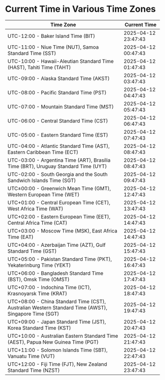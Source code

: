 # Current Time in Various Time Zones

| Time Zone | Current Time |
|-----------|--------------|
| UTC-12:00 - Baker Island Time (BIT) | 2025-04-12 23:47:43 |
| UTC-11:00 - Niue Time (NUT), Samoa Standard Time (SST) | 2025-04-12 00:47:43 |
| UTC-10:00 - Hawaii-Aleutian Standard Time (HAST), Tahiti Time (TAHT) | 2025-04-12 01:47:43 |
| UTC-09:00 - Alaska Standard Time (AKST) | 2025-04-12 03:47:43 |
| UTC-08:00 - Pacific Standard Time (PST) | 2025-04-12 04:47:43 |
| UTC-07:00 - Mountain Standard Time (MST) | 2025-04-12 05:47:43 |
| UTC-06:00 - Central Standard Time (CST) | 2025-04-12 06:47:43 |
| UTC-05:00 - Eastern Standard Time (EST) | 2025-04-12 07:47:43 |
| UTC-04:00 - Atlantic Standard Time (AST), Eastern Caribbean Time (ECT) | 2025-04-12 08:47:43 |
| UTC-03:00 - Argentina Time (ART), Brasília Time (BRT), Uruguay Standard Time (UYT) | 2025-04-12 08:47:43 |
| UTC-02:00 - South Georgia and the South Sandwich Islands Time (SGT) | 2025-04-12 09:47:43 |
| UTC±00:00 - Greenwich Mean Time (GMT), Western European Time (WET) | 2025-04-12 12:47:43 |
| UTC+01:00 - Central European Time (CET), West Africa Time (WAT) | 2025-04-12 13:47:43 |
| UTC+02:00 - Eastern European Time (EET), Central Africa Time (CAT) | 2025-04-12 14:47:43 |
| UTC+03:00 - Moscow Time (MSK), East Africa Time (EAT) | 2025-04-12 14:47:43 |
| UTC+04:00 - Azerbaijan Time (AZT), Gulf Standard Time (GST) | 2025-04-12 15:47:43 |
| UTC+05:00 - Pakistan Standard Time (PKT), Yekaterinburg Time (YEKT) | 2025-04-12 16:47:43 |
| UTC+06:00 - Bangladesh Standard Time (BST), Omsk Time (OMST) | 2025-04-12 17:47:43 |
| UTC+07:00 - Indochina Time (ICT), Krasnoyarsk Time (KRAT) | 2025-04-12 18:47:43 |
| UTC+08:00 - China Standard Time (CST), Australian Western Standard Time (AWST), Singapore Time (SGT) | 2025-04-12 19:47:43 |
| UTC+09:00 - Japan Standard Time (JST), Korea Standard Time (KST) | 2025-04-12 20:47:43 |
| UTC+10:00 - Australian Eastern Standard Time (AEST), Papua New Guinea Time (PGT) | 2025-04-12 21:47:43 |
| UTC+11:00 - Solomon Islands Time (SBT), Vanuatu Time (VUT) | 2025-04-12 22:47:43 |
| UTC+12:00 - Fiji Time (FJT), New Zealand Standard Time (NZST) | 2025-04-12 23:47:43 |
